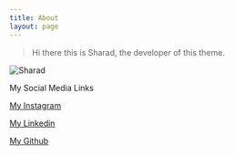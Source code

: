 ```yaml
---
title: About
layout: page
---
```


> Hi there this is Sharad, the developer of this theme.

![Sharad](https://www.codingindian.codes/assets/uploads/pro.jpg)

My Social Media Links

[My Instagram](http://instagram.com/codingindian)

[My Linkedin](http://linkedin.com/in/srsmaurya)

[My Github](http://github.com/sharadcodes)
